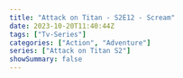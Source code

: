 ```yaml
---
title: "Attack on Titan - S2E12 - Scream"
date: 2023-10-20T11:40:44Z
tags: ["Tv-Series"]
categories: ["Action", "Adventure"]
series: ["Attack on Titan S2"]
showSummary: false
---
```


  <mux-player stream-type="on-demand"
  src="https://kp3d-my.sharepoint.com/personal/ryoo_kp3d_onmicrosoft_com/_layouts/15/download.aspx?share=Ec5BfJ_smtNJm3SxjqnkOnQB8-sOxG-ftRIONdt1XuvI9Q" prefer-playback="mse" controls>
  </mux-player>
  
  
  <script src="https://cdn.jsdelivr.net/npm/@mux/mux-player"></script>
  
 <script type="application/ld+json">
 {
  "@context": "https://schema.org/",
  "@type": "VideoObject",
  "name": "Attack on Titan - S2E12 - Scream",
  "contentUrl": "https://stream.mux.com/vRpvd6EHUfI1JL3Lln4AO6TjYY02raE8XPRfjbuBzUrc.m3u8",
  "thumbnailUrl": "https://www.themoviedb.org/t/p/original/1ptv8xOQI87ESiLPeZZ9XYAkAL3.jpg?width=314&fit_mode=preserve&time=25",
  "uploadDate": "2023-10-20T11:40:44Z",
}

</script>
